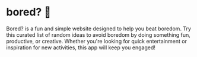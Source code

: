# bored? 🌟

Bored? is a fun and simple website designed to help you beat boredom. Try this curated list of random ideas to avoid boredom by doing something fun, productive, or creative. Whether you're looking for quick entertainment or inspiration for new activities, this app will keep you engaged!